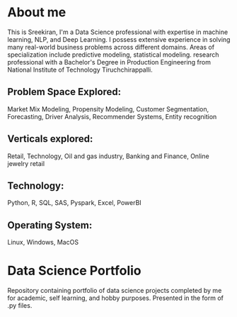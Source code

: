 # About me
This is Sreekiran, I'm a Data Science professional with expertise in machine learning, NLP, and Deep Learning. I possess extensive experience in solving many real-world business problems across different domains. Areas of specialization include predictive modeling, statistical modeling. research professional with a Bachelor's Degree in Production Engineering from National Institute of Technology Tiruchchirappalli.

## Problem Space Explored:
Market Mix Modeling, Propensity Modeling, Customer Segmentation, Forecasting, Driver Analysis, Recommender Systems, Entity recognition
## Verticals explored: 
Retail, Technology, Oil and gas industry, Banking and Finance, Online jewelry retail
## Technology: 
Python, R, SQL, SAS, Pyspark, Excel, PowerBI
## Operating System: 
Linux, Windows, MacOS

# Data Science Portfolio
Repository containing portfolio of data science projects completed by me for academic, self learning, and hobby purposes. Presented in the form of .py files.
